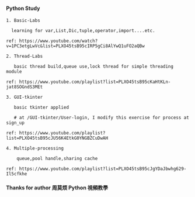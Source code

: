 #### Python Study

    1. Basic-Labs

      learning for var,List,Dic,tuple,operator,import....etc.

    ref: https://www.youtube.com/watch?v=1PC3etgLwVc&list=PLXO45tsB95cIRP5gCi8AlYwQ1uFO2aQBw

    2. Thread-Labs

       basic thread build,queue use,lock thread for simple threading module

    ref: https://www.youtube.com/playlist?list=PLXO45tsB95cKaHtKLn-jat8SOGndS3MEt

    3. GUI-tkinter

       basic tkinter applied

       # at /GUI-tkinter/User-login, I modify this exercise for process at sign_up

    ref: https://www.youtube.com/playlist?list=PLXO45tsB95cJU56K4EtkG0YNGBZCuDwAH

    4. Multiple-processing

        queue,pool handle,sharing cache

    ref: https://www.youtube.com/playlist?list=PLXO45tsB95cJgYDaJbwhg629-Il5cfkhe


#### Thanks for author 周莫烦 Python 視頻教學


